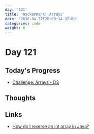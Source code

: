 ```yaml
---
day: '121'
title: 'HackerRank: Arrays'
date: '2018-04-27T20:09:14-07:00'
categories: code
weight: 0
---
```

# Day 121

## Today's Progress

* [Challenge: Arrays - DS](https://www.hackerrank.com/challenges/arrays-ds/problem)

## Thoughts

## Links

* [How do I reverse an int array in Java?](https://stackoverflow.com/a/2137791/270847)
